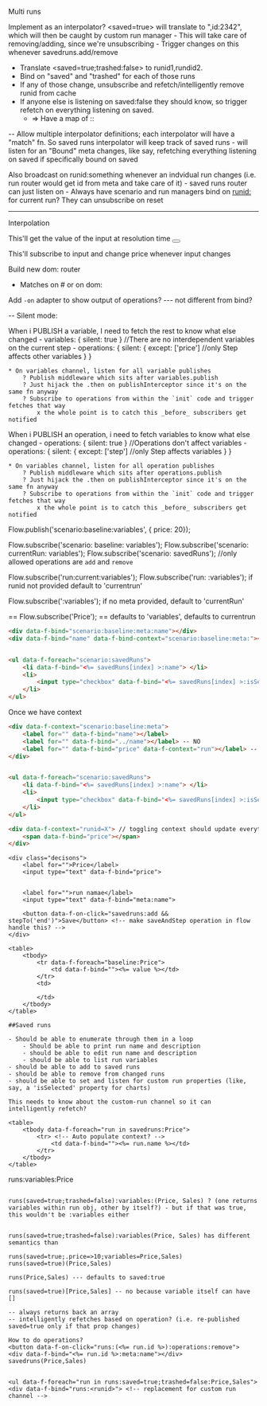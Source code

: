 Multi runs

Implement as an interpolator? <saved=true> will translate to "<runidlengthstr>,id:2342", which will then be caught by custom run manager
    - This will take care of removing/adding, since we're unsubscribing
    - Trigger changes on this whenever savedruns.add/remove

- Translate <saved=true;trashed:false> to runid1,rundid2. 
- Bind on "saved" and "trashed" for each of those runs
- If any of those change, unsubscribe and refetch/intelligently remove runid from cache
- If anyone else is listening on saved:false they should know, so trigger refetch on everything listening on saved.
    + => Have a map of <property>:<value>:<runids>

-- Allow multiple interpolator definitions; each interpolator will have a "match" fn. So saved runs interpolator will keep track of saved runs
    - will listen for an "Bound" meta changes, like say, refetching everything listening on saved if specifically bound on saved


Also broadcast on runid:something whenever an indvidual run changes (i.e. run router would get id from meta and take care of it)
    - saved runs router can just listen on
    - Always have scenario and run managers bind on <runid:> for current run? They can unsubscribe on reset


-----
Interpolation


This'll get the value of the input at resolution time
<button data-f-on-click="submit(<#inp>)"></button>

This'll subscribe to input and change price whenever input changes
<div data-f-on-click="price[<#inp>]"></div>

Build new dom: router
- Matches on # or on dom:<any valid css selector>

<div data-f-on-click="variables:price[<#inp>,<#inp2>]"></div>

Add `-on` adapter to show output of operations? --- not different from bind?

<div data-f-when="submit">
<div data-f-when="#input">

-- 
Silent mode:

When i PUBLISH a variable, I need to fetch the rest to know what else changed
    - variables: { silent: true } //There are no interdependent variables on the current step
    - operations: {
        silent: {
            except: ['price'] //only Step affects other variables
        }
    }

    * On variables channel, listen for all variable publishes
        ? Publish middleware which sits after variables.publish
        ? Just hijack the .then on publishInterceptor since it's on the same fn anyway
        ? Subscribe to operations from within the `init` code and trigger fetches that way
            x the whole point is to catch this _before_ subscribers get notified

When i PUBLISH an operation, i need to fetch variables to know what else changed
    - operations: { silent: true } //Operations don't affect variables
    - operations: {
        silent: {
            except: ['step'] //only Step affects variables
        }
    }

    * On variables channel, listen for all operation publishes
        ? Publish middleware which sits after operations.publish
        ? Just hijack the .then on publishInterceptor since it's on the same fn anyway
        ? Subscribe to operations from within the `init` code and trigger fetches that way
            x the whole point is to catch this _before_ subscribers get notified


Flow.publish('scenario:baseline:variables', { price: 20});

Flow.subscribe('scenario: baseline: variables');
Flow.subscribe('scenario: currentRun: variables');
Flow.subscribe('scenario: savedRuns');
    //only allowed operations are `add` and `remove`

Flow.subscribe('run:current:variables');
Flow.subscribe('run: <runid>:variables');
if runid not provided default to 'currentrun'


Flow.subscribe('<runid>:variables');
if no meta provided, default to 'currentRun'

== Flow.subscribe('Price'); == defaults to 'variables', defaults to currentrun

```html
<div data-f-bind="scenario:baseline:meta:name"></div>
<div data-f-bind="name" data-f-bind-context="scenario:baseline:meta:"></div>


<ul data-f-foreach="scenario:savedRuns">
    <li data-f-bind="<%= savedRuns[index] >:name"> </li>
    <li>
        <input type="checkbox" data-f-bind="<%= savedRuns[index] >:isSelected">
    </li>
</ul>
```

Once we have context
```html
<div data-f-context="scenario:baseline:meta">
    <label for="" data-f-bind="name"></label>
    <label for="" data-f-bind="../name"></label> -- NO
    <label for="" data-f-bind="price" data-f-context="run"></label> -- NO
</div>


<ul data-f-foreach="scenario:savedRuns">
    <li data-f-bind="<%= savedRuns[index] >:name"> </li>
    <li>
        <input type="checkbox" data-f-bind="<%= savedRuns[index] >:isSelected">
    </li>
</ul>

<div data-f-context="runid=X"> // toggling context should update everything within it
    <span data-f-bind="price"></span>
</div>
```


```
<div class="decisons">
    <label for="">Price</label>
    <input type="text" data-f-bind="price">


    <label for="">run namae</label>
    <input type="text" data-f-bind="meta:name">

    <button data-f-on-click="savedruns:add && stepTo('end')">Save</button> <!-- make saveAndStep operation in flow handle this? -->
</div>

<table>
    <tbody>
        <tr data-f-foreach="baseline:Price">
            <td data-f-bind=""><%= value %></td>
        </tr>
        <td>
            
        </td>
    </tbody>
</table>   

##Saved runs

- Should be able to enumerate through them in a loop
    - Should be able to print run name and description
    - should be able to edit run name and description
    - should be able to list run variables
- should be able to add to saved runs
- should be able to remove from changed runs
- should be able to set and listen for custom run properties (like, say, a 'isSelected' property for charts)

This needs to know about the custom-run channel so it can intelligently refetch?

<table>
    <tbody data-f-foreach="run in savedruns:Price">
        <tr> <!-- Auto populate context? -->
            <td data-f-bind=""><%= run.name %></td>
        </tr>
    </tbody>
</table>
```
runs:variables:Price
```

runs(saved=true;trashed=false):variables:(Price, Sales) ? (one returns variables within run obj, other by itself?) - but if that was true, this wouldn't be :variables either


runs(saved=true;trashed=false):variables(Price, Sales) has different semantics than

runs(saved=true;.price=>10;variables=Price,Sales)
runs(saved=true)(Price,Sales)

runs(Price,Sales) --- defaults to saved:true

runs(saved=true)[Price,Sales] -- no because variable itself can have []

-- always returns back an array
-- intelligently refetches based on operation? (i.e. re-published saved=true only if that prop changes)

How to do operations?
<button data-f-on-click="runs:(<%= run.id %>):operations:remove">
<div data-f-bind="<%= run.id %>:meta:name"></div>
savedruns(Price,Sales)


<ul data-f-foreach="run in runs:saved=true;trashed=false:Price,Sales">
<div data-f-bind="runs:<runid>"> <!-- replacement for custom run channel -->
```

